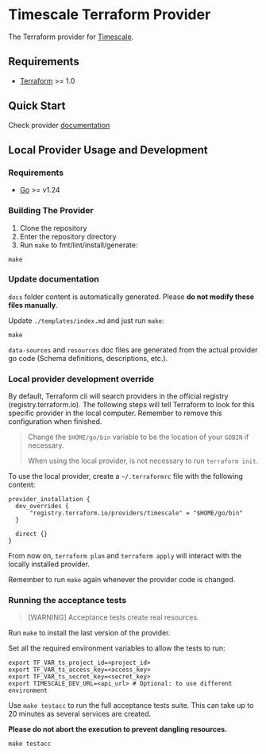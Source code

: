 # Timescale Terraform Provider
The Terraform provider for [Timescale](https://www.timescale.com/cloud).

## Requirements
- [Terraform](https://www.terraform.io/downloads.html) >= 1.0

## Quick Start
Check provider [documentation](docs/index.md#quick-start)

## Local Provider Usage and Development
### Requirements
- [Go](https://go.dev) >= v1.24

### Building The Provider
1. Clone the repository
1. Enter the repository directory
1. Run `make` to fmt/lint/install/generate:
```shell
make
```

### Update documentation

`docs` folder content is automatically generated. Please **do not modify these files manually**.

Update `./templates/index.md` and just run `make`:
```shell
make
```

`data-sources` and `resources` doc files are generated from the actual provider go code (Schema definitions, descriptions, etc.).


### Local provider development override

By default, Terraform cli will search providers in the official registry (registry.terraform.io).
The following steps will tell Terraform to look for this specific provider in the local computer.
Remember to remove this configuration when finished.

> Change the `$HOME/go/bin` variable to be the location of your `GOBIN` if necessary.
>
> When using the local provider, is not necessary to run `terraform init`.

To use the local provider, create a `~/.terraformrc` file with the following content:

```hcl
provider_installation {
  dev_overrides {
      "registry.terraform.io/providers/timescale" = "$HOME/go/bin"
  }

  direct {}
}
```

From now on, `terraform plan` and `terraform apply` will interact with the locally installed provider.

Remember to run `make` again whenever the provider code is changed.

### Running the acceptance tests

> [WARNING]
> Acceptance tests create real resources.


Run `make` to install the last version of the provider.

Set all the required environment variables to allow the tests to run:

```shell
export TF_VAR_ts_project_id=<project_id>
export TF_VAR_ts_access_key=<access_key>
export TF_VAR_ts_secret_key=<secret_key>
export TIMESCALE_DEV_URL=<api_url> # Optional: to use different environment
```

Use `make testacc` to run the full acceptance tests suite. This can take up to 20 minutes as several services are created. 

**Please do not abort the execution to prevent dangling resources.**
```shell
make testacc
```
